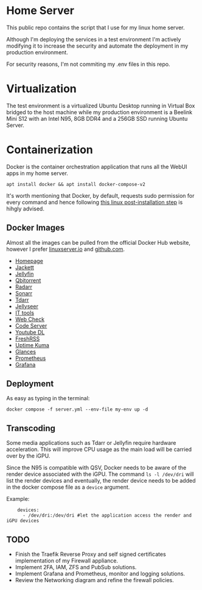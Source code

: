 # Home Server
This public repo contains the script that I use for my linux home server. 

Although I'm deploying the services in a test environment I'm actively modifying it to increase the security and automate the deployment in my production environment.

For security reasons, I'm not commiting my .env files in this repo.

# Virtualization
The test environment is a virtualized Ubuntu Desktop running in Virtual Box bridged to the host machine while my production environment is a Beelink Mini S12 with an Intel N95, 8GB DDR4 and a 256GB SSD running Ubuntu Server.

# Containerization
Docker is the container orchestration application that runs all the WebUI apps in my home server.

```apt install docker && apt install docker-compose-v2```

It's worth mentioning that Docker, by default, requests sudo permission for every command and hence following [this linux post-installation step]([url](https://docs.docker.com/engine/install/linux-postinstall/)) is hihgly advised.

## Docker Images
Almost all the images can be pulled from the official Docker Hub website, however I prefer [linuxserver.io](https://www.linuxserver.io/) and [github.com](https://github.com/).
- [Homepage](https://gethomepage.dev/latest/installation/docker/)
- [Jackett](https://hub.docker.com/r/linuxserver/jackett)
- [Jellyfin](https://hub.docker.com/r/linuxserver/jellyfin)
- [Qbitorrent](https://hub.docker.com/r/linuxserver/qbittorrent)
- [Radarr](https://hub.docker.com/r/linuxserver/radarr)
- [Sonarr](https://hub.docker.com/r/linuxserver/sonarr)
- [Tdarr](https://docs.tdarr.io/docs/installation/docker/run-compose)
- [Jellyseer](https://hub.docker.com/r/linuxserver/jellyfin)
- [IT tools](https://github.com/CorentinTh/it-tools)
- [Web Check](https://github.com/Lissy93/web-check?ref=selfh.st)
- [Code Server](https://hub.docker.com/r/linuxserver/code-server)
- [Youtube DL](https://github.com/Tzahi12345/YoutubeDL-Material?ref=selfh.st)
- [FreshRSS](https://github.com/FreshRSS/FreshRSS/tree/edge/Docker#quick-run)
- [Uptime Kuma](https://github.com/louislam/uptime-kuma)
- [Glances](https://github.com/nicolargo/glances)
- [Prometheus](https://prometheus.io/docs/prometheus/latest/installation/)
- [Grafana](https://grafana.com/docs/grafana/latest/setup-grafana/installation/docker/)

## Deployment
As easy as typing in the terminal:

```docker compose -f server.yml --env-file my-env up -d```

## Transcoding
Some media applications such as Tdarr or Jellyfin require hardware acceleration. This will improve CPU usage as the main load will be carried over by the iGPU.

Since the N95 is compatible with QSV, Docker needs to be aware of the render device associated with the iGPU.
The command ```ls -l /dev/dri``` will list the render devices and eventually, the render device needs to be added in the docker compose file as a `device` argument.

Example:
```
    devices:
      - /dev/dri:/dev/dri #let the application access the render and iGPU devices
```

## TODO
- Finish the Traefik Reverse Proxy and self signed certificates implementation of my Firewall appliance.
- Implement 2FA, IAM, ZFS and PubSub solutions.
- Implement Grafana and Prometheus, monitor and logging solutions.
- Review the Networking diagram and refine the firewall policies.

